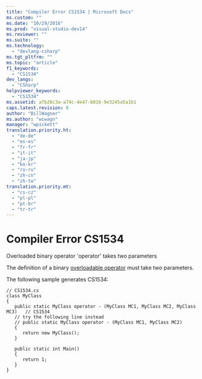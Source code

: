 ```yaml
---
title: "Compiler Error CS1534 | Microsoft Docs"
ms.custom: ""
ms.date: "10/29/2016"
ms.prod: "visual-studio-dev14"
ms.reviewer: ""
ms.suite: ""
ms.technology: 
  - "devlang-csharp"
ms.tgt_pltfrm: ""
ms.topic: "article"
f1_keywords: 
  - "CS1534"
dev_langs: 
  - "CSharp"
helpviewer_keywords: 
  - "CS1534"
ms.assetid: afb28c3a-a74c-4e47-b016-9e3245a5a1b1
caps.latest.revision: 8
author: "BillWagner"
ms.author: "wiwagn"
manager: "wpickett"
translation.priority.ht: 
  - "de-de"
  - "es-es"
  - "fr-fr"
  - "it-it"
  - "ja-jp"
  - "ko-kr"
  - "ru-ru"
  - "zh-cn"
  - "zh-tw"
translation.priority.mt: 
  - "cs-cz"
  - "pl-pl"
  - "pt-br"
  - "tr-tr"
---
```

# Compiler Error CS1534
Overloaded binary operator 'operator' takes two parameters  
  
 The definition of a binary [overloadable operator](/dotnet/csharp/programming-guide/statements-expressions-operators/overloadable-operators) must take two parameters.  
  
 The following sample generates CS1534:  
  
```  
// CS1534.cs  
class MyClass  
{  
   public static MyClass operator - (MyClass MC1, MyClass MC2, MyClass MC3)   // CS1534  
   // try the following line instead  
   // public static MyClass operator - (MyClass MC1, MyClass MC2)  
   {  
      return new MyClass();  
   }  
  
   public static int Main()  
   {  
      return 1;  
   }  
}  
```